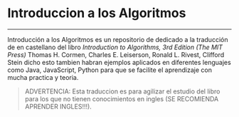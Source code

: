 # Introduccion a los Algoritmos
----------------
Introducción a los Algoritmos es un repositorio de dedicado a la traducción de en castellano del libro *Introduction to Algorithms, 3rd Edition (The MIT Press)*  Thomas H. Cormen, Charles E. Leiserson, Ronald L. Rivest, Clifford Stein dicho esto tambien habran ejemplos aplicados en diferentes lenguajes como Java, JavaScript, Python para que se facilite el aprendizaje con mucha practica y teoria.

>ADVERTENCIA:
>Esta traduccion es para agilizar el estudio del libro para los que no tienen conocimientos en ingles (SE RECOMIENDA APRENDER INGLES!!!).
